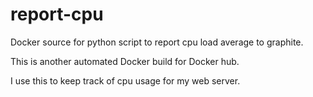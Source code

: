 # report-cpu
Docker source for python script to report cpu load average to graphite.

This is another automated Docker build for Docker hub.

I use this to keep track of cpu usage for my web server.


